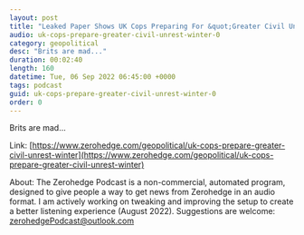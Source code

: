 ```yaml
---
layout: post
title: "Leaked Paper Shows UK Cops Preparing For &quot;Greater Civil Unrest&quot; This Winter"
audio: uk-cops-prepare-greater-civil-unrest-winter-0
category: geopolitical
desc: "Brits are mad..."
duration: 00:02:40
length: 160
datetime: Tue, 06 Sep 2022 06:45:00 +0000
tags: podcast
guid: uk-cops-prepare-greater-civil-unrest-winter-0
order: 0
---
```

Brits are mad...

Link: [https://www.zerohedge.com/geopolitical/uk-cops-prepare-greater-civil-unrest-winter](https://www.zerohedge.com/geopolitical/uk-cops-prepare-greater-civil-unrest-winter)

About: The Zerohedge Podcast is a non-commercial, automated program, designed to give people a way to get news from Zerohedge in an audio format.  I am actively working on tweaking and improving the setup to create a better listening experience (August 2022).  Suggestions are welcome: [zerohedgePodcast@outlook.com](mailto:zerohedgePodcast@outlook.com)